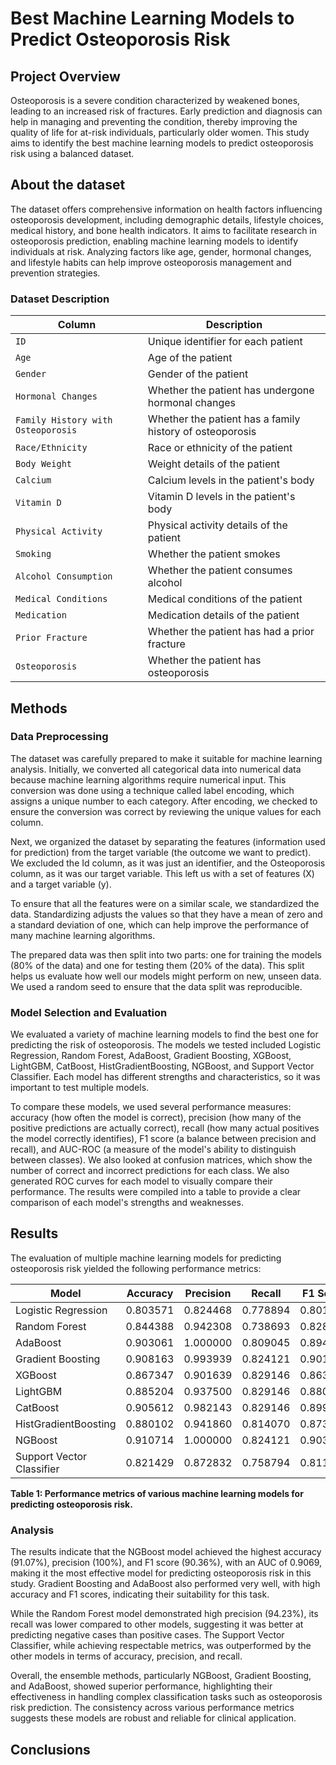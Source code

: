 # Best Machine Learning Models to Predict Osteoporosis Risk
## Project Overview
Osteoporosis is a severe condition characterized by weakened bones, leading to an increased risk of fractures. Early prediction and diagnosis can help in managing and preventing the condition, thereby improving the quality of life for at-risk individuals, particularly older women. This study aims to identify the best machine learning models to predict osteoporosis risk using a balanced dataset.

## About the dataset
The dataset offers comprehensive information on health factors influencing osteoporosis development, including demographic details, lifestyle choices, medical history, and bone health indicators. It aims to facilitate research in osteoporosis prediction, enabling machine learning models to identify individuals at risk. Analyzing factors like age, gender, hormonal changes, and lifestyle habits can help improve osteoporosis management and prevention strategies.

### Dataset Description
| Column                           | Description                                                |
|----------------------------------|------------------------------------------------------------|
| `ID`                             | Unique identifier for each patient                         |
| `Age`                            | Age of the patient                                         |
| `Gender`                         | Gender of the patient                                      |
| `Hormonal Changes`               | Whether the patient has undergone hormonal changes         |
| `Family History with Osteoporosis` | Whether the patient has a family history of osteoporosis   |
| `Race/Ethnicity`                 | Race or ethnicity of the patient                           |
| `Body Weight`                    | Weight details of the patient                              |
| `Calcium`                        | Calcium levels in the patient's body                       |
| `Vitamin D`                      | Vitamin D levels in the patient's body                     |
| `Physical Activity`              | Physical activity details of the patient                   |
| `Smoking`                        | Whether the patient smokes                                 |
| `Alcohol Consumption`            | Whether the patient consumes alcohol                       |
| `Medical Conditions`             | Medical conditions of the patient                          |
| `Medication`                     | Medication details of the patient                          |
| `Prior Fracture`                 | Whether the patient has had a prior fracture               |
| `Osteoporosis`                   | Whether the patient has osteoporosis                       |

## Methods
### Data Preprocessing
The dataset was carefully prepared to make it suitable for machine learning analysis. Initially, we converted all categorical data into numerical data because machine learning algorithms require numerical input. This conversion was done using a technique called label encoding, which assigns a unique number to each category. After encoding, we checked to ensure the conversion was correct by reviewing the unique values for each column.

Next, we organized the dataset by separating the features (information used for prediction) from the target variable (the outcome we want to predict). We excluded the Id column, as it was just an identifier, and the Osteoporosis column, as it was our target variable. This left us with a set of features (X) and a target variable (y).

To ensure that all the features were on a similar scale, we standardized the data. Standardizing adjusts the values so that they have a mean of zero and a standard deviation of one, which can help improve the performance of many machine learning algorithms.

The prepared data was then split into two parts: one for training the models (80% of the data) and one for testing them (20% of the data). This split helps us evaluate how well our models might perform on new, unseen data. We used a random seed to ensure that the data split was reproducible.

### Model Selection and Evaluation
We evaluated a variety of machine learning models to find the best one for predicting the risk of osteoporosis. The models we tested included Logistic Regression, Random Forest, AdaBoost, Gradient Boosting, XGBoost, LightGBM, CatBoost, HistGradientBoosting, NGBoost, and Support Vector Classifier. Each model has different strengths and characteristics, so it was important to test multiple models.

To compare these models, we used several performance measures: accuracy (how often the model is correct), precision (how many of the positive predictions are actually correct), recall (how many actual positives the model correctly identifies), F1 score (a balance between precision and recall), and AUC-ROC (a measure of the model's ability to distinguish between classes). We also looked at confusion matrices, which show the number of correct and incorrect predictions for each class. We also generated ROC curves for each model to visually compare their performance. The results were compiled into a table to provide a clear comparison of each model's strengths and weaknesses.

## Results

The evaluation of multiple machine learning models for predicting osteoporosis risk yielded the following performance metrics:

| Model                       | Accuracy | Precision | Recall   | F1 Score | AUC      |
|-----------------------------|----------|-----------|----------|----------|----------|
| Logistic Regression         | 0.803571 | 0.824468  | 0.778894 | 0.801034 | 0.895175 |
| Random Forest               | 0.844388 | 0.942308  | 0.738693 | 0.828169 | 0.891830 |
| AdaBoost                    | 0.903061 | 1.000000  | 0.809045 | 0.894444 | 0.909378 |
| Gradient Boosting           | 0.908163 | 0.993939  | 0.824121 | 0.901099 | 0.899732 |
| XGBoost                     | 0.867347 | 0.901639  | 0.829146 | 0.863874 | 0.905330 |
| LightGBM                    | 0.885204 | 0.937500  | 0.829146 | 0.880000 | 0.906007 |
| CatBoost                    | 0.905612 | 0.982143  | 0.829146 | 0.899183 | 0.896061 |
| HistGradientBoosting        | 0.880102 | 0.941860  | 0.814070 | 0.873315 | 0.905564 |
| NGBoost                     | 0.910714 | 1.000000  | 0.824121 | 0.903581 | 0.906905 |
| Support Vector Classifier   | 0.821429 | 0.872832  | 0.758794 | 0.811828 | 0.894056 |

**Table 1: Performance metrics of various machine learning models for predicting osteoporosis risk.**

### Analysis

The results indicate that the NGBoost model achieved the highest accuracy (91.07%), precision (100%), and F1 score (90.36%), with an AUC of 0.9069, making it the most effective model for predicting osteoporosis risk in this study. Gradient Boosting and AdaBoost also performed very well, with high accuracy and F1 scores, indicating their suitability for this task.

While the Random Forest model demonstrated high precision (94.23%), its recall was lower compared to other models, suggesting it was better at predicting negative cases than positive cases. The Support Vector Classifier, while achieving respectable metrics, was outperformed by the other models in terms of accuracy, precision, and recall.

Overall, the ensemble methods, particularly NGBoost, Gradient Boosting, and AdaBoost, showed superior performance, highlighting their effectiveness in handling complex classification tasks such as osteoporosis risk prediction. The consistency across various performance metrics suggests these models are robust and reliable for clinical application.


## Conclusions
